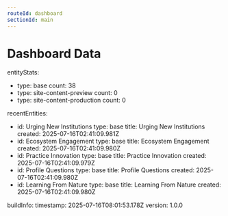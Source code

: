 ```yaml
---
routeId: dashboard
sectionId: main
---
```

# Dashboard Data

entityStats:

- type: base
  count: 38
- type: site-content-preview
  count: 0
- type: site-content-production
  count: 0

recentEntities:

- id: Urging New Institutions
  type: base
  title: Urging New Institutions
  created: 2025-07-16T02:41:09.981Z
- id: Ecosystem Engagement
  type: base
  title: Ecosystem Engagement
  created: 2025-07-16T02:41:09.980Z
- id: Practice Innovation
  type: base
  title: Practice Innovation
  created: 2025-07-16T02:41:09.979Z
- id: Profile Questions
  type: base
  title: Profile Questions
  created: 2025-07-16T02:41:09.980Z
- id: Learning From Nature
  type: base
  title: Learning From Nature
  created: 2025-07-16T02:41:09.980Z

buildInfo:
timestamp: 2025-07-16T08:01:53.178Z
version: 1.0.0
